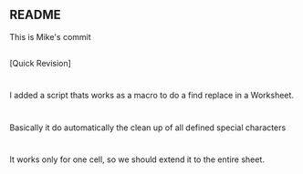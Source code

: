 ## README
This is Mike's commit

##
[Quick Revision]

#
I added a script thats works as a macro to do a find replace in a Worksheet.
#
Basically it do automatically the clean up of all defined special characters
#
It works only for one cell, so we should extend it to the entire sheet.
